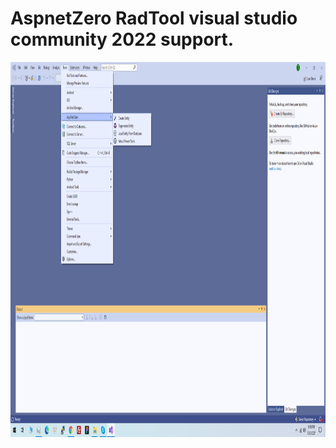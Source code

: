 # AspnetZero RadTool visual studio community 2022 support.

<p align="center">
<img src="Resources/aspnetzero.png" alt="Xamarin.CocosCreator banner" height="600" >
</p>
